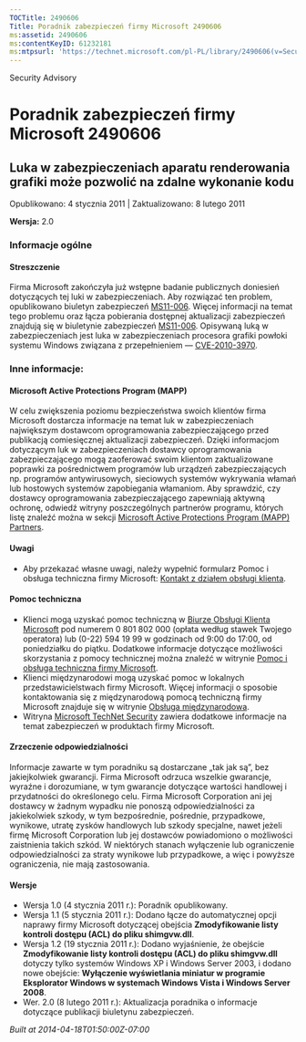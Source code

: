 ```yaml
---
TOCTitle: 2490606
Title: Poradnik zabezpieczeń firmy Microsoft 2490606
ms:assetid: 2490606
ms:contentKeyID: 61232181
ms:mtpsurl: 'https://technet.microsoft.com/pl-PL/library/2490606(v=Security.10)'
---
```


Security Advisory

Poradnik zabezpieczeń firmy Microsoft 2490606
=============================================

Luka w zabezpieczeniach aparatu renderowania grafiki może pozwolić na zdalne wykonanie kodu
-------------------------------------------------------------------------------------------

Opublikowano: 4 stycznia 2011 | Zaktualizowano: 8 lutego 2011

**Wersja:** 2.0

### Informacje ogólne

#### Streszczenie

Firma Microsoft zakończyła już wstępne badanie publicznych doniesień dotyczących tej luki w zabezpieczeniach. Aby rozwiązać ten problem, opublikowano biuletyn zabezpieczeń [MS11-006](http://go.microsoft.com/fwlink/?linkid=208146). Więcej informacji na temat tego problemu oraz łącza pobierania dostępnej aktualizacji zabezpieczeń znajdują się w biuletynie zabezpieczeń [MS11-006](http://go.microsoft.com/fwlink/?linkid=208146). Opisywaną luką w zabezpieczeniach jest luka w zabezpieczeniach procesora grafiki powłoki systemu Windows związana z przepełnieniem — [CVE-2010-3970](http://www.cve.mitre.org/cgi-bin/cvename.cgi?name=cve-2010-3970).

### Inne informacje:

#### Microsoft Active Protections Program (MAPP)

W celu zwiększenia poziomu bezpieczeństwa swoich klientów firma Microsoft dostarcza informacje na temat luk w zabezpieczeniach największym dostawcom oprogramowania zabezpieczającego przed publikacją comiesięcznej aktualizacji zabezpieczeń. Dzięki informacjom dotyczącym luk w zabezpieczeniach dostawcy oprogramowania zabezpieczającego mogą zaoferować swoim klientom zaktualizowane poprawki za pośrednictwem programów lub urządzeń zabezpieczających np. programów antywirusowych, sieciowych systemów wykrywania włamań lub hostowych systemów zapobiegania włamaniom. Aby sprawdzić, czy dostawcy oprogramowania zabezpieczającego zapewniają aktywną ochronę, odwiedź witryny poszczególnych partnerów programu, których listę znaleźć można w sekcji [Microsoft Active Protections Program (MAPP) Partners](http://www.microsoft.com/security/msrc/mapp/partners.mspx).

#### Uwagi

-   Aby przekazać własne uwagi, należy wypełnić formularz Pomoc i obsługa techniczna firmy Microsoft: [Kontakt z działem obsługi klienta](https://support.microsoft.com/common/survey.aspx?scid=sw;en;1257&amp;showpage=1&amp;ws=technet&amp;sd=tech).

#### Pomoc techniczna

-   Klienci mogą uzyskać pomoc techniczną w [Biurze Obsługi Klienta Microsoft](http://go.microsoft.com/fwlink/?linkid=21131) pod numerem 0 801 802 000 (opłata według stawek Twojego operatora) lub (0-22) 594 19 99 w godzinach od 9:00 do 17:00, od poniedziałku do piątku. Dodatkowe informacje dotyczące możliwości skorzystania z pomocy technicznej można znaleźć w witrynie [Pomoc i obsługa techniczna firmy Microsoft](http://support.microsoft.com/).
-   Klienci międzynarodowi mogą uzyskać pomoc w lokalnych przedstawicielstwach firmy Microsoft. Więcej informacji o sposobie kontaktowania się z międzynarodową pomocą techniczną firmy Microsoft znajduje się w witrynie [Obsługa międzynarodowa](http://go.microsoft.com/fwlink/?linkid=21155).
-   Witryna [Microsoft TechNet Security](http://go.microsoft.com/fwlink/?linkid=21132) zawiera dodatkowe informacje na temat zabezpieczeń w produktach firmy Microsoft.

#### Zrzeczenie odpowiedzialności

Informacje zawarte w tym poradniku są dostarczane „tak jak są”, bez jakiejkolwiek gwarancji. Firma Microsoft odrzuca wszelkie gwarancje, wyraźne i dorozumiane, w tym gwarancje dotyczące wartości handlowej i przydatności do określonego celu. Firma Microsoft Corporation ani jej dostawcy w żadnym wypadku nie ponoszą odpowiedzialności za jakiekolwiek szkody, w tym bezpośrednie, pośrednie, przypadkowe, wynikowe, utratę zysków handlowych lub szkody specjalne, nawet jeżeli firmę Microsoft Corporation lub jej dostawców powiadomiono o możliwości zaistnienia takich szkód. W niektórych stanach wyłączenie lub ograniczenie odpowiedzialności za straty wynikowe lub przypadkowe, a więc i powyższe ograniczenia, nie mają zastosowania.

#### Wersje

-   Wersja 1.0 (4 stycznia 2011 r.): Poradnik opublikowany.
-   Wersja 1.1 (5 stycznia 2011 r.): Dodano łącze do automatycznej opcji naprawy firmy Microsoft dotyczącej obejścia **Zmodyfikowanie listy kontroli dostępu (ACL) do pliku shimgvw.dll**.
-   Wersja 1.2 (19 stycznia 2011 r.): Dodano wyjaśnienie, że obejście **Zmodyfikowanie listy kontroli dostępu (ACL) do pliku shimgvw.dll** dotyczy tylko systemów Windows XP i Windows Server 2003, i dodano nowe obejście: **Wyłączenie wyświetlania miniatur w programie Eksplorator Windows w systemach Windows Vista i Windows Server 2008**.
-   Wer. 2.0 (8 lutego 2011 r.): Aktualizacja poradnika o informacje dotyczące publikacji biuletynu zabezpieczeń.

*Built at 2014-04-18T01:50:00Z-07:00*

